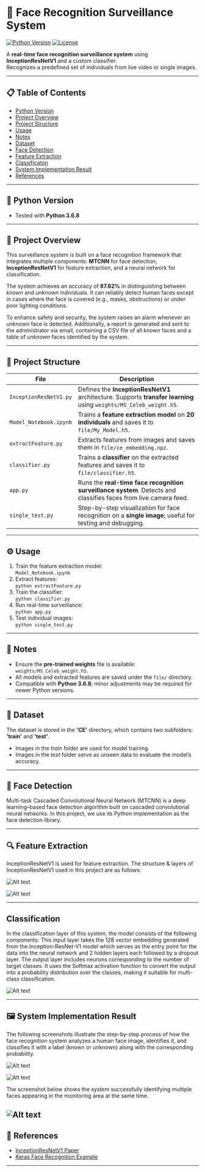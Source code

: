 # 🎯 Face Recognition Surveillance System

[![Python Version](https://img.shields.io/badge/python-3.6.8-blue.svg)](https://www.python.org/)
[![License](https://img.shields.io/badge/license-Apache%202.0-green.svg)](https://www.apache.org/licenses/LICENSE-2.0)

A **real-time face recognition surveillance system** using **InceptionResNetV1** and a custom classifier.  
Recognizes a predefined set of individuals from live video or single images.

---

## 📋 Table of Contents
- [Python Version](#-python-version)
- [Project Overview](#-project-overview)
- [Project Structure](#-project-structure)
- [Usage](#-usage)
- [Notes](#-notes)
- [Dataset](#-dataset)
- [Face Detection](#-face-detection)
- [Feature Extraction](#-feature-extraction)
- [Classificaton](#-classification)
- [System Implementation Result](#-system-implementation-result)
- [References](#-references)

---

## 🐍 Python Version
- Tested with **Python 3.6.8**

---
## 🎯 Project Overview  

This surveillance system is built on a face recognition framework that integrates multiple components: **MTCNN** for face detection, **InceptionResNetV1** for feature extraction, and a neural network for classification.  

The system achieves an accuracy of **87.62%** in distinguishing between *known* and *unknown* individuals. It can reliably detect human faces except in cases where the face is covered (e.g., masks, obstructions) or under poor lighting conditions.  

To enhance safety and security, the system raises an alarm whenever an *unknown* face is detected. Additionally, a report is generated and sent to the administrator via email, containing a CSV file of all *known* faces and a table of *unknown* faces identified by the system.  

---

## 📂 Project Structure

| File | Description |
|------|-------------|
| `InceptionResNetV1.py` | Defines the **InceptionResNetV1** architecture. Supports **transfer learning** using `weights/MS_Celeb_weight.h5`. |
| `Model_Notebook.ipynb` | Trains a **feature extraction model** on **20 individuals** and saves it to `file/My_Model.h5`. |
| `extractFeature.py` | Extracts features from images and saves them in `file/ce_embedding.npz`. |
| `classifier.py` | Trains a **classifier** on the extracted features and saves it to `file/classifier.h5`. |
| `app.py` | Runs the **real-time face recognition surveillance system**. Detects and classifies faces from live camera feed. |
| `single_test.py` | Step-by-step visualization for face recognition on a **single image**; useful for testing and debugging. |

---

## ⚙️ Usage

1. Train the feature extraction model:  
   `Model_Notebook.ipynb`
2. Extract features:  
   `python extractFeature.py`
3. Train the classifier:  
   `python classifier.py`
4. Run real-time surveillance:  
   `python app.py`
5. Test individual images:  
   `python single_test.py`

---

## 📝 Notes
- Ensure the **pre-trained weights** file is available: `weights/MS_Celeb_weight.h5`.
- All models and extracted features are saved under the `file/` directory.
- Compatible with **Python 3.6.8**; minor adjustments may be required for newer Python versions.

---
## 📂 Dataset  

The dataset is stored in the **'CE'** directory, which contains two subfolders: **'train'** and **'test'**.  
- Images in the *train* folder are used for model training.  
- Images in the *test* folder serve as unseen data to evaluate the model’s accuracy.  

---
## 👤 Face Detection

Multi-task Cascaded Convolutional Neural Network (MTCNN) is a deep learning–based face detection algorithm built on cascaded convolutional neural networks. In this project, we use its Python implementation as the face detection library.

---
## 🔍 Feature Extraction

InceptionResNetV1 is used for feature extraction. The structure & layers of InceptionResNetV1 used in this project are as follows:

![Alt text](images/InceptionResNetV1_structure.jpg)

![Alt text](images/InceptionResNetV1_layers.jpg)

---
## Classification
In the classification layer of this system, the model consists of the following components: This input layer takes the 128 vector embedding generated from the Inception-ResNet-V1 model which serves as the entry point for the data into the neural 
network and 2 hidden layers each followed by a dropout layer. The output layer includes neurons corresponding to the number of target classes. It uses the Softmax activation function to convert the output into a probability distribution over the classes, making it suitable for multi-class classification. 

![Alt text](images/classification_nn.jpg)

---
## 🖼️ System Implementation Result  

   The following screenshots illustrate the step-by-step process of how the face recognition system analyzes a human face image, identifies it, and classifies it with a label (known or unknown) along with the corresponding probability.

![Alt text](images/known.jpg)

![Alt text](images/unknown.jpg)

  The screenshot below shows the system successfully identifying multiple faces appearing in the monitoring area at the same time.  


![Alt text](images/recognizing-known-and-unknown-in-real-time.jpg)
---

## 📌 References
- [InceptionResNetV1 Paper](https://arxiv.org/abs/1602.07261)
- [Keras Face Recognition Example](https://keras.io/examples/vision/face_recognition/)

---
